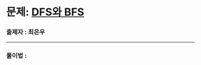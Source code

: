 # 문제: [DFS와 BFS][link]

[link]: https://www.acmicpc.net/problem/1260

### 출제자 : 최은우

---

### 풀이법 :

